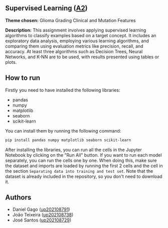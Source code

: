 ## Supervised Learning ([A2](a2))

**Theme chosen:** Glioma Grading Clinical and Mutation Features

**Description:** This assignment involves applying supervised learning algorithms to classify examples based on a target concept. It includes an exploratory data analysis, employing various learning algorithms, and comparing them using evaluation metrics like precision, recall, and accuracy. At least three algorithms such as Decision Trees, Neural Networks, and K-NN are to be used, with results presented using tables or plots.


## How to run

Firstly you need to have installed the following libraries:

- pandas
- numpy
- matplotlib
- seaborn
- scikit-learn

You can install them by running the following command:

```bash
pip install pandas numpy matplotlib seaborn scikit-learn
```

After installing the libraries, you can run all the cells in the Jupyter Notebook by clicking on the "Run All" button. If you want to run each model separately, you can run the cells one by one. When doing this, make sure the dataset and imports are loaded by running the first 2 cells and the cell in the section ```Separating data into training and test set```. 
Note that the dataset is already included in the repository, so you don't need to download it.

## Authors

- Daniel Gago ([up202108791](up202108791@up.pt))
- João Teixeira ([up202108738](up202108738@up.pt))
- José Santos ([up202108729](up202108729@up.pt))
